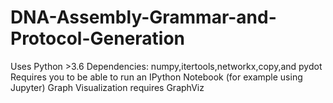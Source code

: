 # DNA-Assembly-Grammar-and-Protocol-Generation
Uses Python >3.6
Dependencies: numpy,itertools,networkx,copy,and pydot
Requires you to be able to run an IPython Notebook (for example using Jupyter)
Graph Visualization requires GraphViz

